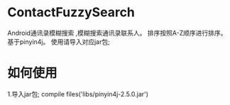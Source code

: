 # ContactFuzzySearch
Android通讯录模糊搜索 ,模糊搜索通讯录联系人。 排序按照A-Z顺序进行排序。基于pinyin4j。 使用请导入对应jar包;

如何使用
===
1.导入jar包;
    compile files('libs/pinyin4j-2.5.0.jar')
